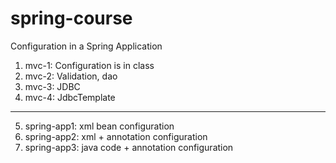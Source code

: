 # spring-course

Configuration in a Spring Application

1) mvc-1: Configuration is in class 
2) mvc-2: Validation, dao
3) mvc-3: JDBC
4) mvc-4: JdbcTemplate
------------------------------------------
5) spring-app1: xml bean configuration
6) spring-app2: xml + annotation configuration
7) spring-app3: java code + annotation configuration
 
